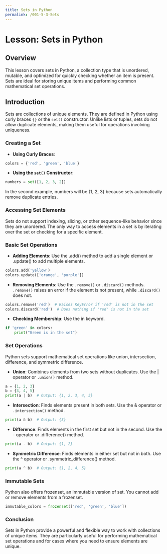 ```yaml
---
title: Sets in Python
permalink: /001-5-3-Sets
---
```


# Lesson: Sets in Python

## Overview
This lesson covers sets in Python, a collection type that is unordered, mutable, and optimized for quickly checking whether an item is present. Sets are ideal for storing unique items and performing common mathematical set operations.

## Introduction

Sets are collections of unique elements. They are defined in Python using curly braces `{}` or the `set()` constructor. Unlike lists or tuples, sets do not allow duplicate elements, making them useful for operations involving uniqueness.

### Creating a Set

- **Using Curly Braces**:

```python
colors = {'red', 'green', 'blue'}
```

- **Using the `set()` Constructor**:

```python
numbers = set([1, 2, 3, 2])
```

In the second example, numbers will be {1, 2, 3} because sets automatically remove duplicate entries.

### Accessing Set Elements

Sets do not support indexing, slicing, or other sequence-like behavior since they are unordered. The only way to access elements in a set is by iterating over the set or checking for a specific element.

### Basic Set Operations

- **Adding Elements**: Use the .add() method to add a single element or .update() to add multiple elements.

```python
colors.add('yellow')
colors.update(['orange', 'purple'])
```

- **Removing Elements**: Use the `.remove()` or `.discard()` methods. `.remove()` raises an error if the element is not present, while `.discard()` does not.

```python
colors.remove('red')  # Raises KeyError if 'red' is not in the set
colors.discard('red')  # Does nothing if 'red' is not in the set
```

- **Checking Membership**: Use the in keyword.

```python
if 'green' in colors:
    print("Green is in the set")
```

### Set Operations

Python sets support mathematical set operations like union, intersection, difference, and symmetric difference.

- **Union**: Combines elements from two sets without duplicates. Use the | operator or `.union()` method.

```python
a = {1, 2, 3}
b = {3, 4, 5}
print(a | b)  # Output: {1, 2, 3, 4, 5}
```

- **Intersection**: Finds elements present in both sets. Use the & operator or `.intersection()` method.

```python
print(a & b)  # Output: {3}
```

- **Difference**: Finds elements in the first set but not in the second. Use the - operator or .difference() method.

```python
print(a - b)  # Output: {1, 2}
```

- **Symmetric Difference**: Finds elements in either set but not in both. Use the ^ operator or .symmetric_difference() method.

```python
print(a ^ b)  # Output: {1, 2, 4, 5}
```

### Immutable Sets

Python also offers frozenset, an immutable version of set. You cannot add or remove elements from a frozenset.

```python
immutable_colors = frozenset(['red', 'green', 'blue'])
```

### Conclusion

Sets in Python provide a powerful and flexible way to work with collections of unique items. They are particularly useful for performing mathematical set operations and for cases where you need to ensure elements are unique.